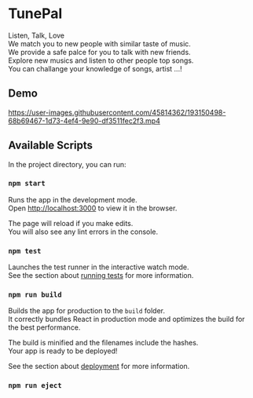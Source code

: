 # TunePal

Listen, Talk, Love<br />
We match you to new people with similar taste of music.<br />
We provide a safe palce for you to talk with new friends.<br />
Explore new musics and listen to other people top songs.<br />
You can challange your knowledge of songs, artist ...!


## Demo

https://user-images.githubusercontent.com/45814362/193150498-68b69467-1d73-4ef4-9e90-df3511fec2f3.mp4


## Available Scripts

In the project directory, you can run:

### `npm start`

Runs the app in the development mode.<br />
Open [http://localhost:3000](http://localhost:3000) to view it in the browser.

The page will reload if you make edits.<br />
You will also see any lint errors in the console.

### `npm test`

Launches the test runner in the interactive watch mode.<br />
See the section about [running tests](https://facebook.github.io/create-react-app/docs/running-tests) for more information.

### `npm run build`

Builds the app for production to the `build` folder.<br />
It correctly bundles React in production mode and optimizes the build for the best performance.

The build is minified and the filenames include the hashes.<br />
Your app is ready to be deployed!

See the section about [deployment](https://facebook.github.io/create-react-app/docs/deployment) for more information.

### `npm run eject`
